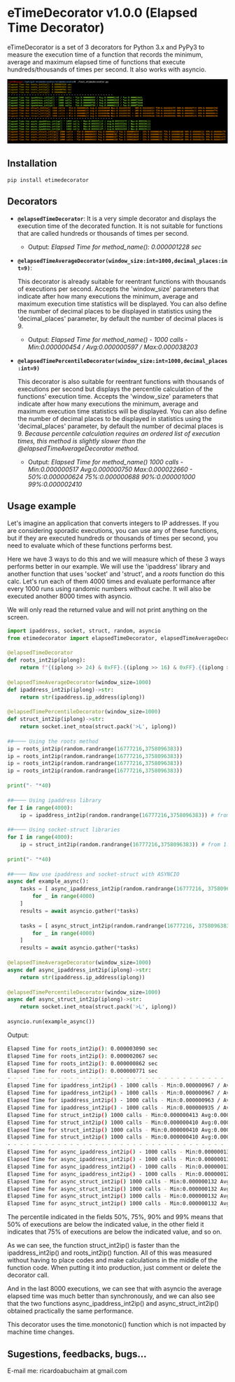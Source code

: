 # eTimeDecorator v1.0.0 (Elapsed Time Decorator)

eTimeDecorator is a set of 3 decorators for Python 3.x and PyPy3 to measure the execution time of a function that records the minimum, average and maximum elapsed time of functions that execute hundreds/thousands of times per second. It also works with asyncio.

![](https://raw.githubusercontent.com/rabuchaim/etimedecorator/main/example.png)

## Installation

```
pip install etimedecorator
```

## Decorators

- **`@elapsedTimeDecorator`**: It is a very simple decorator and displays the execution time of the decorated function. It is not suitable for functions that are called hundreds or thousands of times per second.
    - Output: *Elapsed Time for method_name(): 0.000001228 sec*

- **`@elapsedTimeAverageDecorator(window_size:int=1000,decimal_places:int=9)`**:

    This decorator is already suitable for reentrant functions with thousands of executions per second. Accepts the 'window_size' parameters that indicate after how many executions the minimum, average and maximum execution time statistics will be displayed. You can also define the number of decimal places to be displayed in statistics using the 'decimal_places' parameter, by default the number of decimal places is 9.

    - Output: *Elapsed Time for method_name() - 1000 calls - Min:0.000000454 / Avg:0.000000597 / Max:0.000038203*

- **`@elapsedTimePercentileDecorator(window_size:int=1000,decimal_places:int=9)`**

    This decorator is also suitable for reentrant functions with thousands of executions per second but displays the percentile calculation of the functions' execution time. Accepts the 'window_size' parameters that indicate after how many executions the minimum, average and maximum execution time statistics will be displayed. You can also define the number of decimal places to be displayed in statistics using the 'decimal_places' parameter, by default the number of decimal places is 9. *Because percentile calculation requires an ordered list of execution times, this method is slightly slower than the @elapsedTimeAverageDecorator method.*

    - Output: *Elapsed Time for method_name() 1000 calls - Min:0.000000517 Avg:0.000000750 Max:0.000022660 - 50%:0.000000624 75%:0.000000688 90%:0.000001000 99%:0.000002410*


## Usage example

Let's imagine an application that converts integers to IP addresses. If you are considering sporadic executions, you can use any of these functions, but if they are executed hundreds or thousands of times per second, you need to evaluate which of these functions performs best.

Here we have 3 ways to do this and we will measure which of these 3 ways performs better in our example. We will use the 'ipaddress' library and another function that uses 'socket' and 'struct', and a *roots* function do this calc. Let's run each of them 4000 times and evaluate performance after every 1000 runs using randomic numbers without cache. It will also be executed another 8000 times with asyncio.

We will only read the returned value and will not print anything on the screen. 

```python
import ipaddress, socket, struct, random, asyncio
from etimedecorator import elapsedTimeDecorator, elapsedTimeAverageDecorator, elapsedTimePercentileDecorator

@elapsedTimeDecorator
def roots_int2ip(iplong):
    return f"{(iplong >> 24) & 0xFF}.{(iplong >> 16) & 0xFF}.{(iplong >> 8) & 0xFF}.{iplong & 0xFF}"

@elapsedTimeAverageDecorator(window_size=1000)
def ipaddress_int2ip(iplong)->str:
    return str(ipaddress.ip_address(iplong))

@elapsedTimePercentileDecorator(window_size=1000)
def struct_int2ip(iplong)->str:
    return socket.inet_ntoa(struct.pack('>L', iplong))

##──── Using the roots method 
ip = roots_int2ip(random.randrange(16777216,3758096383))
ip = roots_int2ip(random.randrange(16777216,3758096383))
ip = roots_int2ip(random.randrange(16777216,3758096383))
ip = roots_int2ip(random.randrange(16777216,3758096383))

print("- "*40)

##──── Using ipaddress library 
for I in range(4000):
    ip = ipaddress_int2ip(random.randrange(16777216,3758096383)) # from 1.0.0.0 to 223.255.255.255
    
##──── Using socket-struct libraries
for I in range(4000):
    ip = struct_int2ip(random.randrange(16777216,3758096383)) # from 1.0.0.0 to 223.255.255.255

print("- "*40)

##──── Now use ipaddress and socket-struct with ASYNCIO 
async def example_async():
    tasks = [ async_ipaddress_int2ip(random.randrange(16777216, 3758096383))
        for _ in range(4000)
    ]
    results = await asyncio.gather(*tasks)

    tasks = [ async_struct_int2ip(random.randrange(16777216, 3758096383))
        for _ in range(4000)
    ]
    results = await asyncio.gather(*tasks)

@elapsedTimeAverageDecorator(window_size=1000)
async def async_ipaddress_int2ip(iplong)->str:
    return str(ipaddress.ip_address(iplong))

@elapsedTimePercentileDecorator(window_size=1000)
async def async_struct_int2ip(iplong)->str:
    return socket.inet_ntoa(struct.pack('>L', iplong))

asyncio.run(example_async())

```
Output:
```bash
Elapsed Time for roots_int2ip(): 0.000003090 sec
Elapsed Time for roots_int2ip(): 0.000002067 sec
Elapsed Time for roots_int2ip(): 0.000000862 sec
Elapsed Time for roots_int2ip(): 0.000000771 sec
- - - - - - - - - - - - - - - - - - - - - - - - - - - - - - - - - - - - - - - -
Elapsed Time for ipaddress_int2ip() - 1000 calls - Min:0.000000967 / Avg:0.000001179 / Max:0.000025965
Elapsed Time for ipaddress_int2ip() - 1000 calls - Min:0.000000967 / Avg:0.000001758 / Max:0.000150562
Elapsed Time for ipaddress_int2ip() - 1000 calls - Min:0.000000963 / Avg:0.000001299 / Max:0.000150562
Elapsed Time for ipaddress_int2ip() - 1000 calls - Min:0.000000935 / Avg:0.000001079 / Max:0.000150562
Elapsed Time for struct_int2ip() 1000 calls - Min:0.000000413 Avg:0.000000514 Max:0.000041898 - 50%:0.000000451 75%:0.000000462 90%:0.000000474 99%:0.000000826
Elapsed Time for struct_int2ip() 1000 calls - Min:0.000000410 Avg:0.000000444 Max:0.000041898 - 50%:0.000000432 75%:0.000000441 90%:0.000000450 99%:0.000000505
Elapsed Time for struct_int2ip() 1000 calls - Min:0.000000410 Avg:0.000000513 Max:0.000041898 - 50%:0.000000500 75%:0.000000510 90%:0.000000521 99%:0.000000591
Elapsed Time for struct_int2ip() 1000 calls - Min:0.000000410 Avg:0.000000532 Max:0.000041898 - 50%:0.000000501 75%:0.000000526 90%:0.000000548 99%:0.000000928
- - - - - - - - - - - - - - - - - - - - - - - - - - - - - - - - - - - - - - - -
Elapsed Time for async_ipaddress_int2ip() - 1000 calls - Min:0.000000135 / Avg:0.000000354 / Max:0.000017034
Elapsed Time for async_ipaddress_int2ip() - 1000 calls - Min:0.000000133 / Avg:0.000000283 / Max:0.000017034
Elapsed Time for async_ipaddress_int2ip() - 1000 calls - Min:0.000000133 / Avg:0.000000339 / Max:0.000017034
Elapsed Time for async_ipaddress_int2ip() - 1000 calls - Min:0.000000120 / Avg:0.000000350 / Max:0.000024730
Elapsed Time for async_struct_int2ip() 1000 calls - Min:0.000000132 Avg:0.000000179 Max:0.000007117 - 50%:0.000000168 75%:0.000000173 90%:0.000000177 99%:0.000000210
Elapsed Time for async_struct_int2ip() 1000 calls - Min:0.000000132 Avg:0.000000231 Max:0.000011292 - 50%:0.000000170 75%:0.000000178 90%:0.000000186 99%:0.000001282
Elapsed Time for async_struct_int2ip() 1000 calls - Min:0.000000132 Avg:0.000000291 Max:0.000011292 - 50%:0.000000187 75%:0.000000194 90%:0.000000205 99%:0.000001917
Elapsed Time for async_struct_int2ip() 1000 calls - Min:0.000000132 Avg:0.000000456 Max:0.000015390 - 50%:0.000000277 75%:0.000000288 90%:0.000000463 99%:0.000004349
```
The percentile indicated in the fields 50%, 75%, 90% and 99% means that 50% of executions are below the indicated value, in the other field it indicates that 75% of executions are below the indicated value, and so on.

As we can see, the function struct_int2ip() is faster than the ipaddress_int2ip() and roots_int2ip() function. All of this was measured without having to place codes and make calculations in the middle of the function code. When putting it into production, just comment or delete the decorator call.

And in the last 8000 executions, we can see that with asyncio the average elapsed time was much better than synchronously, and we can also see that the two functions async_ipaddress_int2ip() and async_struct_int2ip() obtained practically the same performance.

This decorator uses the time.monotonic() function which is not impacted by machine time changes.

## Sugestions, feedbacks, bugs...

E-mail me: ricardoabuchaim at gmail.com
